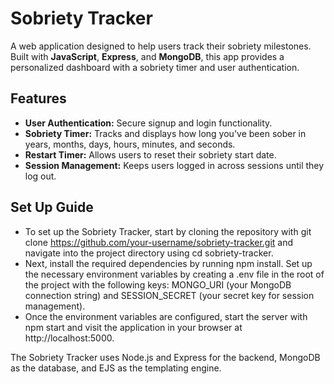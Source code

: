 # Sobriety Tracker

A web application designed to help users track their sobriety milestones. Built with **JavaScript**, **Express**, and **MongoDB**, this app provides a personalized dashboard with a sobriety timer and user authentication.

## Features

- **User Authentication:** Secure signup and login functionality.
- **Sobriety Timer:** Tracks and displays how long you've been sober in years, months, days, hours, minutes, and seconds.
- **Restart Timer:** Allows users to reset their sobriety start date.
- **Session Management:** Keeps users logged in across sessions until they log out.

## Set Up Guide

- To set up the Sobriety Tracker, start by cloning the repository with git clone https://github.com/your-username/sobriety-tracker.git and navigate into the project directory using cd sobriety-tracker.
- Next, install the required dependencies by running npm install. Set up the necessary environment variables by creating a .env file in the root of the project with the following keys: MONGO_URI (your MongoDB connection string) and SESSION_SECRET (your secret key for session management).
- Once the environment variables are configured, start the server with npm start and visit the application in your browser at http://localhost:5000.

The Sobriety Tracker uses Node.js and Express for the backend, MongoDB as the database, and EJS as the templating engine.
